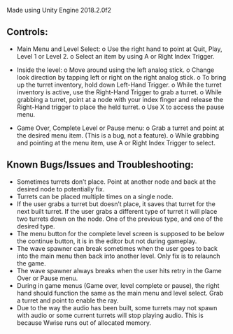 Made using Unity Engine 2018.2.0f2

Controls:
---------

-	Main Menu and Level Select:
o	Use the right hand to point at Quit, Play, Level 1 or Level 2.
o	Select an item by using A or Right Index Trigger.

-	Inside the level:
o	Move around using the left analog stick.
o	Change look direction by tapping left or right on the right analog stick.
o	To bring up the turret inventory, hold down Left-Hand Trigger. 
o	While the turret inventory is active, use the Right-Hand Trigger to grab a turret.
o	While grabbing a turret, point at a node with your index finger and release the Right-Hand trigger to place the held turret.
o	Use X to access the pause menu.

-	Game Over, Complete Level or Pause menu:
o	Grab a turret and point at the desired menu item. (This is a bug, not a feature).
o	While grabbing and pointing at the menu item, use A or Right Index Trigger to select.


Known Bugs/Issues and Troubleshooting:
-------------------------------------
-	Sometimes turrets don’t place. Point at another node and back at the desired node to potentially fix. 
-	Turrets can be placed multiple times on a single node.
-	If the user grabs a turret but doesn’t place, it saves that turret for the next built turret. If the user grabs a different type of turret it will place two turrets down on the node. One of the previous type, and one of the desired type. 
-	The menu button for the complete level screen is supposed to be below the continue button, it is in the editor but not during gameplay. 
-	The wave spawner can break sometimes when the user goes to back into the main menu then back into another level. Only fix is to relaunch the game.
-	The wave spawner always breaks when the user hits retry in the Game Over or Pause menu. 
-	During in game menus (Game over, level complete or pause), the right hand should function the same as the main menu and level select. Grab a turret and point to enable the ray. 
-	Due to the way the audio has been built, some turrets may not spawn with audio or some current turrets will stop playing audio. This is because Wwise runs out of allocated memory.
